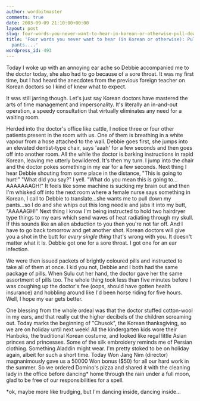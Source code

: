 ```yaml
---
author: wordbitmaster
comments: true
date: 2003-09-09 21:10:00+00:00
layout: post
slug: four-words-you-never-want-to-hear-in-korean-or-otherwise-pull-down-your-pants
title: 'Four words you never want to hear (in Korean or otherwise): Pull down your
  pants....'
wordpress_id: 493
---
```


Today I woke up with an annoying ear ache so Debbie accompanied me to the doctor today, she also had to go because of a sore throat. It was my first time, but I had heard the anecdotes from the previous foreign teacher on Korean doctors so I kind of knew what to expect. 

It was still jarring though. Let's just say Korean doctors have mastered the arts of time management and impersonality. It's literally an in-and-out operation, a speedy consultation that virtually eliminates any need for a waiting room. 

Herded into the doctor's office like cattle, I notice three or four other patients present in the room with us. One of them is breathing in a white vapour from a hose attached to the wall. Debbie goes first, she jumps into an elevated dentist-type chair, says 'aaah' for a few seconds and then goes off into another room. All the while the doctor is barking instructions in rapid Korean, leaving me utterly bewildered. It's then my turn. I jump into the chair and the doctor pokes something in my ear for a few seconds. Next thing I hear Debbie shouting from some place in the distance, "This is going to hurt!" "What did you say?" I yell. "What do you mean this is going to... AAAAAAAGH!" It feels like some machine is sucking my brain out and then I'm whisked off into the next room where a female nurse says something in Korean, I call to Debbie to translate...she wants me to pull down my pants...so I do and she whips out this long needle and jabs it into my butt, "AAAAAGH!" Next thing I know I'm being instructed to hold two hairdryer type things to my ears which send waves of heat radiating through my skull. If this sounds like an alien abduction to you then you're not far off. And I have to go back tomorrow and get another shot. Korean doctors will give you a shot in the butt for _every single thing_ that's wrong with you. It doesn't matter what it is. Debbie got one for a sore throat. I got one for an ear infection.  

We were then issued packets of brightly coloured pills and instructed to take all of them at once. I kid you not, Debbie and I both had the same package of pills. When Sulu cut her hand, the doctor gave her the same assortment of pills too. The whole thing took less than five minutes before I was coughing up the doctor's fee (oops, should have gotten health insurance) and hobbling around like I'd been horse riding for five hours. Well, I hope my ear gets better.

One blessing from the whole ordeal was that the doctor stuffed cotton-wool in my ears, and that really cut the higher decibels of the children screaming out. Today marks the beginning of "Chusok", the Korean thanksgiving, so we are on holiday until next week! All the kindergarten kids wore their Hanboks, the traditional Korean costume, and looked like regal little Asian princes and princesses. Some of the silk embroidery reminds me of Persian clothing. Something Aladdin might wear. I'm pretty stoked to be on holiday again, albeit for such a short time. Today Won Jang Nim (director) magnanimously gave us a 50000 Won bonus ($50) for all our hard work in the summer. So we ordered Domino's pizza and shared it with the cleaning lady in the office before dancing* home through the rain under a full moon, glad to be free of our responsibilities for a spell.

*ok, maybe more like trudging, but I'm dancing inside, dancing inside...
